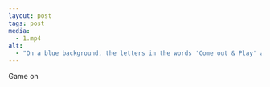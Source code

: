 ```yaml
---
layout: post
tags: post
media:
  - 1.mp4
alt:
  - "On a blue background, the letters in the words 'Come out & Play' and 'Game on' grow and shrink one by one. The text is made up of various pastel shades."
---
```

Game on
